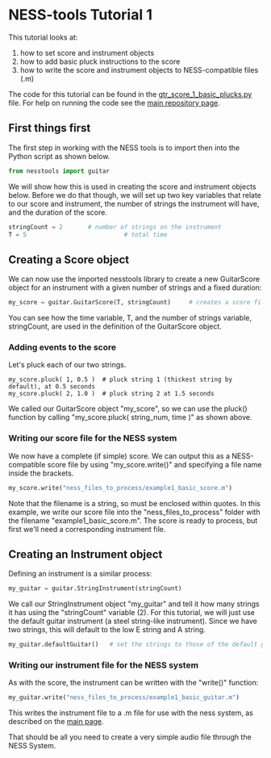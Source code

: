 # NESS-tools Tutorial 1

This tutorial looks at:

1. how to set score and instrument objects
2. how to add basic pluck instructions to the score
3. how to write the score and instrument objects to NESS-compatible files (.m)

The code for this tutorial can be found in the [gtr_score_1_basic_plucks.py](https://github.com/tommmmudd/ness-tools/blob/master/gtr_score_1_basic_plucks.py) file. For help on running the code see the [main repository page](https://tommmmudd.github.io/ness-tools/).

## First things first
The first step in working with the NESS tools is to import then into the Python script as shown below.

```python
from nesstools import guitar
```
We will show how this is used in creating the score and instrument objects below. Before we do that though, we will set up two key variables that relate to our score and instrument, the number of strings the instrument will have, and the duration of the score.

```python
stringCount = 2       # number of strings on the instrument
T = 5					        # total time
```

## Creating a Score object
We can now use the imported nesstools library to create a new GuitarScore object for an instrument with a given number of strings and a fixed duration:
```python
my_score = guitar.GuitarScore(T, stringCount)     # creates a score file using the imported lib and the two variables defined above
```
You can see how the time variable, T, and the number of strings variable, stringCount, are used in the definition of the GuitarScore object.

### Adding events to the score
Let's pluck each of our two strings. 
```
my_score.pluck( 1, 0.5 )  # pluck string 1 (thickest string by default), at 0.5 seconds
my_score.pluck( 2, 1.0 )  # pluck string 2 at 1.5 seconds
```
We called our GuitarScore object "my_score", so we can use the pluck() function by calling "my_score.pluck( string_num, time )" as shown above.

### Writing our score file for the NESS system
We now have a complete (if simple) score. We can output this as a NESS-compatible score file by using "my_score.write()" and specifying a file name inside the brackets.
```python
my_score.write("ness_files_to_process/example1_basic_score.m")
```
Note that the filename is a string, so must be enclosed within quotes. In this example, we write our score file into the "ness_files_to_process" folder with the filename "example1_basic_score.m". The score is ready to process, but first we'll need a corresponding instrument file.

## Creating an Instrument object
Defining an instrument is a similar process:
```python
my_guitar = guitar.StringInstrument(stringCount)
```
We call our StringInstrument object "my_guitar" and tell it how many strings it has using the "stringCount" variable (2). For this tutorial, we will just use the default guitar instrument (a steel string-like instrument). Since we have two strings, this will default to the low E string and A string.
```python
my_guitar.defaultGuitar()   # set the strings to those of the default guitar prototype
```
### Writing our instrument file for the NESS system
As with the score, the instrument can be written with the "write()" function:
```python
my_guitar.write("ness_files_to_process/example1_basic_guitar.m")
```
This writes the instrument file to a .m file for use with the ness system, as described on the [main page](https://tommmmudd.github.io/ness-tools/).

That should be all you need to create a very simple audio file through the NESS System.
